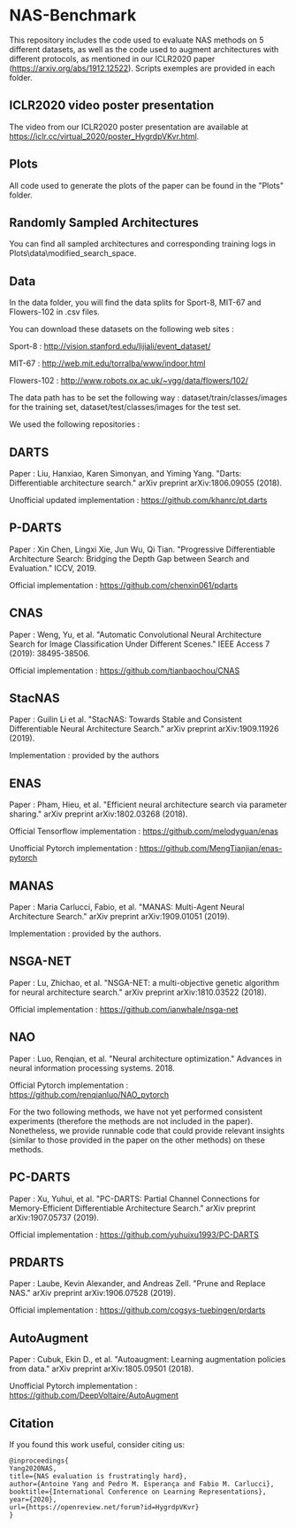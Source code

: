 # NAS-Benchmark

This repository includes the code used to evaluate NAS methods on 5 different datasets, as well as the code used to augment architectures with different protocols, as mentioned in our ICLR2020 paper (https://arxiv.org/abs/1912.12522). Scripts exemples are provided in each folder.

## ICLR2020 video poster presentation
The video from our ICLR2020 poster presentation are available at https://iclr.cc/virtual_2020/poster_HygrdpVKvr.html.

## Plots
All code used to generate the plots of the paper can be found in the "Plots" folder.

## Randomly Sampled Architectures
You can find all sampled architectures and corresponding training logs in Plots\data\modified_search_space.

## Data

In the data folder, you will find the data splits for Sport-8, MIT-67 and Flowers-102 in .csv files.

You can download these datasets on the following web sites :

Sport-8 : http://vision.stanford.edu/lijiali/event_dataset/

MIT-67 : http://web.mit.edu/torralba/www/indoor.html

Flowers-102 : http://www.robots.ox.ac.uk/~vgg/data/flowers/102/

The data path has to be set the following way : dataset/train/classes/images for the training set, dataset/test/classes/images for the test set.

We used the following repositories :

## DARTS
Paper : Liu, Hanxiao, Karen Simonyan, and Yiming Yang. "Darts: Differentiable architecture search." arXiv preprint arXiv:1806.09055 (2018). 

Unofficial updated implementation : https://github.com/khanrc/pt.darts

## P-DARTS
Paper : Xin Chen, Lingxi Xie, Jun Wu, Qi Tian. "Progressive Differentiable Architecture Search: Bridging the Depth Gap between Search and Evaluation." ICCV, 2019.

Official implementation : https://github.com/chenxin061/pdarts

## CNAS
Paper : Weng, Yu, et al. "Automatic Convolutional Neural Architecture Search for Image Classification Under Different Scenes." IEEE Access 7 (2019): 38495-38506.

Official implementation : https://github.com/tianbaochou/CNAS

## StacNAS
Paper : Guilin Li et al. "StacNAS: Towards Stable and Consistent Differentiable Neural Architecture Search." 	arXiv preprint  arXiv:1909.11926 (2019).

Implementation : provided by the authors

## ENAS
Paper : Pham, Hieu, et al. "Efficient neural architecture search via parameter sharing." arXiv preprint arXiv:1802.03268 (2018).

Official Tensorflow implementation : https://github.com/melodyguan/enas

Unofficial Pytorch implementation : https://github.com/MengTianjian/enas-pytorch

## MANAS 
Paper : Maria Carlucci, Fabio, et al. "MANAS: Multi-Agent Neural Architecture Search." arXiv preprint arXiv:1909.01051 (2019).

Implementation : provided by the authors. 

## NSGA-NET
Paper : Lu, Zhichao, et al. "NSGA-NET: a multi-objective genetic algorithm for neural architecture search." arXiv preprint arXiv:1810.03522 (2018).

Official implementation : https://github.com/ianwhale/nsga-net

## NAO 
Paper : Luo, Renqian, et al. "Neural architecture optimization." Advances in neural information processing systems. 2018.

Official Pytorch implementation : https://github.com/renqianluo/NAO_pytorch


For the two following methods, we have not yet performed consistent experiments (therefore the methods are not included in the paper). Nonetheless, we provide runnable code that could provide relevant insights (similar to those provided in the paper on the other methods) on these methods.

## PC-DARTS 
Paper : Xu, Yuhui, et al. "PC-DARTS: Partial Channel Connections for Memory-Efficient Differentiable Architecture Search." arXiv preprint arXiv:1907.05737 (2019).

Official implementation : https://github.com/yuhuixu1993/PC-DARTS

## PRDARTS
Paper : Laube, Kevin Alexander, and Andreas Zell. "Prune and Replace NAS." arXiv preprint arXiv:1906.07528 (2019).

Official implementation : https://github.com/cogsys-tuebingen/prdarts

## AutoAugment
Paper : Cubuk, Ekin D., et al. "Autoaugment: Learning augmentation policies from data." arXiv preprint arXiv:1805.09501 (2018).

Unofficial Pytorch implementation : https://github.com/DeepVoltaire/AutoAugment

## Citation

If you found this work useful, consider citing us:

```
@inproceedings{
Yang2020NAS,
title={NAS evaluation is frustratingly hard},
author={Antoine Yang and Pedro M. Esperança and Fabio M. Carlucci},
booktitle={International Conference on Learning Representations},
year={2020},
url={https://openreview.net/forum?id=HygrdpVKvr}
}
```
